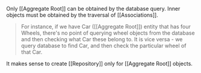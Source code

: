 Only [[Aggregate Root]] can be obtained by the database query. Inner objects must be obtained by the traversal of [[Associations]].

> For instance, if we have Car ([[Aggregate Root]]) entity that has four Wheels, there's no point of querying wheel objects from the database and then checking what Car these belong to. It is vice versa - we query database to find Car, and then check the particular wheel of that Car.

It makes sense to create [[Repository]] only for [[Aggregate Root]] objects.